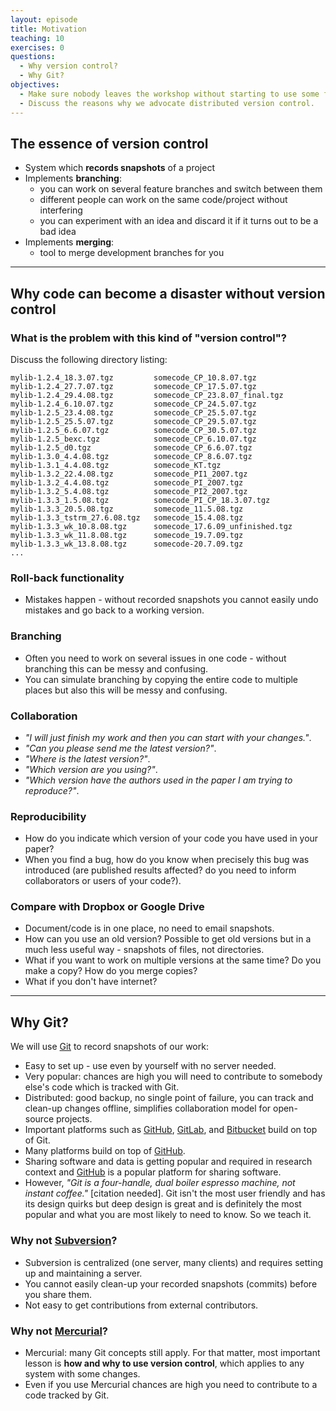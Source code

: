 ```yaml
---
layout: episode
title: Motivation
teaching: 10
exercises: 0
questions:
  - Why version control?
  - Why Git?
objectives:
  - Make sure nobody leaves the workshop without starting to use some form of version control.
  - Discuss the reasons why we advocate distributed version control.
---
```


## The essence of version control

- System which **records snapshots** of a project
- Implements **branching**:
  - you can work on several feature branches and switch between them
  - different people can work on the same code/project without interfering
  - you can experiment with an idea and discard it if it turns out to be a bad idea
- Implements **merging**:
  - tool to merge development branches for you

---

## Why code can become a disaster without version control

### What is the problem with this kind of "version control"?

Discuss the following directory listing:

```shell
mylib-1.2.4_18.3.07.tgz         somecode_CP_10.8.07.tgz
mylib-1.2.4_27.7.07.tgz         somecode_CP_17.5.07.tgz
mylib-1.2.4_29.4.08.tgz         somecode_CP_23.8.07_final.tgz
mylib-1.2.4_6.10.07.tgz         somecode_CP_24.5.07.tgz
mylib-1.2.5_23.4.08.tgz         somecode_CP_25.5.07.tgz
mylib-1.2.5_25.5.07.tgz         somecode_CP_29.5.07.tgz
mylib-1.2.5_6.6.07.tgz          somecode_CP_30.5.07.tgz
mylib-1.2.5_bexc.tgz            somecode_CP_6.10.07.tgz
mylib-1.2.5_d0.tgz              somecode_CP_6.6.07.tgz
mylib-1.3.0_4.4.08.tgz          somecode_CP_8.6.07.tgz
mylib-1.3.1_4.4.08.tgz          somecode_KT.tgz
mylib-1.3.2_22.4.08.tgz         somecode_PI1_2007.tgz
mylib-1.3.2_4.4.08.tgz          somecode_PI_2007.tgz
mylib-1.3.2_5.4.08.tgz          somecode_PI2_2007.tgz
mylib-1.3.3_1.5.08.tgz          somecode_PI_CP_18.3.07.tgz
mylib-1.3.3_20.5.08.tgz         somecode_11.5.08.tgz
mylib-1.3.3_tstrm_27.6.08.tgz   somecode_15.4.08.tgz
mylib-1.3.3_wk_10.8.08.tgz      somecode_17.6.09_unfinished.tgz
mylib-1.3.3_wk_11.8.08.tgz      somecode_19.7.09.tgz
mylib-1.3.3_wk_13.8.08.tgz      somecode-20.7.09.tgz
...
```

### Roll-back functionality

- Mistakes happen - without recorded snapshots you cannot easily undo mistakes and go back to a working version.


### Branching

- Often you need to work on several issues in one code - without branching this can be messy and confusing.
- You can simulate branching by copying the entire code to multiple places but also this will be messy and confusing.


### Collaboration

- *"I will just finish my work and then you can start with your changes."*.
- *"Can you please send me the latest version?"*.
- *"Where is the latest version?"*.
- *"Which version are you using?"*.
- *"Which version have the authors used in the paper I am trying to reproduce?"*.


### Reproducibility

- How do you indicate which version of your code you have used in your paper?
- When you find a bug, how do you know when precisely this bug was introduced
  (are published results affected? do you need to inform collaborators or users of your code?).


### Compare with Dropbox or Google Drive

- Document/code is in one place, no need to email snapshots.
- How can you use an old version? Possible to get old versions but in a much less useful way - snapshots of files, not directories.
- What if you want to work on multiple versions at the same time? Do you make a copy? How do you merge copies?
- What if you don't have internet?

---

## Why Git?

We will use [Git](https://git-scm.com) to record snapshots of our work:
- Easy to set up - use even by yourself with no server needed.
- Very popular: chances are high you will need to contribute to somebody else's code which is tracked with Git.
- Distributed: good backup, no single point of failure, you can track and clean-up changes offline, simplifies collaboration model for open-source projects.
- Important platforms such as [GitHub](https://github.com), [GitLab](https://gitlab.com), and [Bitbucket](https://bitbucket.org)
  build on top of Git.
- Many platforms build on top of [GitHub](https://github.com).
- Sharing software and data is getting popular and required in research context
  and [GitHub](https://github.com) is a popular platform for sharing software.
- However, *"Git is a four-handle, dual boiler espresso machine, not instant coffee."* [citation needed].
  Git isn't the most user friendly and has its design quirks but deep design
  is great and is definitely the most popular and what you are most likely to
  need to know. So we teach it.


### Why not [Subversion](https://subversion.apache.org)?

- Subversion is centralized (one server, many clients) and requires setting up and maintaining a server.
- You cannot easily clean-up your recorded snapshots (commits) before you share them.
- Not easy to get contributions from external contributors.


### Why not [Mercurial](https://www.mercurial-scm.org)?

- Mercurial: many Git concepts still apply. For that matter, most important
  lesson is **how and why to use version control**, which applies to any system
  with some changes.
- Even if you use Mercurial chances are high you need to contribute to a code tracked by Git.
